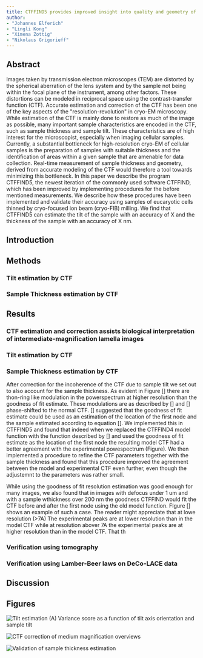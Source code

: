 ```yaml
---
title: CTFFIND5 provides improved insight into quality and geometry of cellular cryo-EM samples
author:
- "Johannes Elferich"
- "Lingli Kong"
- "Ximena Zottig" 
- "Nikolaus Grigorieff"
---
```


## Abstract

Images taken by transmission electron microscopes (TEM) are distorted by the spherical aberration of the lens system and by the sample not being within the focal plane of the instrument, among other factors. These distortions can be modeled in reciprocal space using the contrast-transfer function (CTF). Accurate estimation and correction of the CTF has been one of the key aspects of the "resolution-revolution" in cryo-EM microscopy. While estimation of the CTF is mainly done to restore as much of the image as possible, many important sample characteristics are encoded in the CTF, such as sample thickness and sample tilt. These characteristics are of high interest for the microscopist, especially when imaging cellular samples. Currently, a substantial bottleneck for high-resolution cryo-EM of cellular samples is the preparation of samples with suitable thickness and the identification of areas within a given sample that are amenable for data collection. Real-time measurement of sample thickness and geometry, derived from accurate modeling of the CTF would therefore a tool towards minimizing this bottleneck. In this paper we describe the program CTFFIND5, the newest iteration of the commonly used software CTFFIND, which has been improved by implementing procedures for the before mentioned measurements. We describe how these procedures have been implemented and validate their accuracy using samples of eucaryotic cells thinned by cryo-focused ion beam (cryo-FIB) milling. We find that CTFFIND5 can estimate the tilt of the sample with an accuracy of X and the thickness of the sample with an accuracy of X nm. 

## Introduction

## Methods

### Tilt estimation by CTF

### Sample Thickness estimation by CTF

## Results

### CTF estimation and correction assists biological interpretation of intermediate-magnification lamella images

### Tilt estimation by CTF

### Sample Thickness estimation by CTF

After correction for the incoherence of the CTF due to sample tilt we set out to
also account for the sample thickness. As evident in Figure [] there are
thon-ring like modulation in the powerspectrum at higher resolution than the
goodness of fit estimate. These modulations are as described by [] and []
phase-shifted to the normal CTF. [] suggested that the goodness of fit estimate
could be used as an estimation of the location of the first node and the sample
estimated according to equation []. We implemented this in CTFFIND5 and found
that indeed when we replaced the CTFFIND4 model function with the function
described by [] and used the goodness of fit estimate as the location of the
first node the resulting model CTF had a better agreement with the experimental
powespectrum (Figure). We then implemented a procedure to refine the CTF
parameters together with the sample thickness and found that this procedure
improved the agreement between the model and experimental CTF even further, even
though the adjustemnt to the parameters was rather small. 

While using the goodness of fit resolution estimation was good enough for many
images, we also found that in images with defocus under 1 um and with a sample
wthickness over 200 nm the goodness CTFFIND would fit the CTF before and after
the first node using the old model function. FIgure [] shows an example of such
a case. The reader might appreciate that at lowe resolution (>7A) The
experimental peaks are at lower resolution than in the model CTF while at
resolution abover 7A the experimental peaks are at higher resolution than in the
model CTF. That th

### Verification using tomography

### Verification using Lamber-Beer laws on DeCo-LACE data

## Discussion

## Figures

![Tilt estimation (A) Variance score as a function of tilt axis orientation and sample tilt](figures/tilt_figure.png)

![CTF correction of medium magnification overviews](figures/mmm_figure.png)

![Validation of sample thickness estimation](figures/node_figure.png)